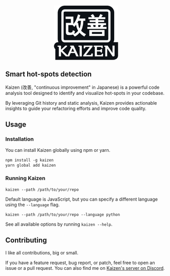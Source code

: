 <p align="center">
<img src="logo.png" alt="Kaizen logo" width="200"/>
</p>

## Smart hot-spots detection

Kaizen (改善, "continuous improvement" in Japanese) is a powerful code analysis tool designed to identify and visualize hot-spots in your codebase.

By leveraging Git history and static analysis, Kaizen provides actionable insights to guide your refactoring efforts and improve code quality.

## Usage

### Installation

You can install Kaizen globally using npm or yarn.

```shell
npm install -g kaizen
yarn global add kaizen
```

### Running Kaizen

```shell
kaizen --path /path/to/your/repo
```

Default language is JavaScript, but you can specify a different language using the `--language` flag.
```shell
kaizen --path /path/to/your/repo --language python
```

See all available options by running `kaizen --help`.

## Contributing

I like all contributions, big or small. 

If you have a feature request, bug report, or patch, feel free to open an issue or a pull request.
You can also find me on [Kaizen's server on Discord](https://discord.gg/EWfmnnfb5T).
